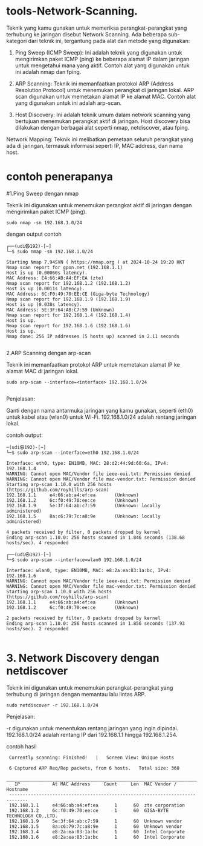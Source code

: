 # tools-Network-Scanning.

Teknik yang kamu gunakan untuk memeriksa perangkat-perangkat yang terhubung ke jaringan disebut Network Scanning. Ada beberapa sub-kategori dari teknik ini, tergantung pada alat dan metode yang digunakan:

  1.  Ping Sweep (ICMP Sweep): Ini adalah teknik yang digunakan untuk mengirimkan paket ICMP (ping) ke beberapa alamat IP dalam jaringan untuk mengetahui mana yang aktif. Contoh alat yang digunakan untuk ini adalah nmap dan fping.

   2. ARP Scanning: Teknik ini memanfaatkan protokol ARP (Address Resolution Protocol) untuk menemukan perangkat di jaringan lokal. ARP scan digunakan untuk memetakan alamat IP ke alamat MAC. Contoh alat yang digunakan untuk ini adalah arp-scan.
   3. Host Discovery: Ini adalah teknik umum dalam network scanning yang bertujuan menemukan perangkat aktif di jaringan. Host discovery bisa dilakukan dengan berbagai alat seperti nmap, netdiscover, atau fping.

   Network Mapping: Teknik ini melibatkan pemetaan seluruh perangkat yang ada di jaringan, termasuk informasi seperti IP, MAC address, dan nama host.

# contoh penerapanya 

 
 #1.Ping Sweep dengan nmap

Teknik ini digunakan untuk menemukan perangkat aktif di jaringan dengan mengirimkan paket ICMP (ping).
````
sudo nmap -sn 192.168.1.0/24

````

dengan output contoh 
````
┌──(udi㉿192)-[~]
└─$ sudo nmap -sn 192.168.1.0/24

Starting Nmap 7.94SVN ( https://nmap.org ) at 2024-10-24 19:20 HKT
Nmap scan report for gpon.net (192.168.1.1)
Host is up (0.00060s latency).
MAC Address: E4:66:AB:A4:EF:EA (zte)
Nmap scan report for 192.168.1.2 (192.168.1.2)
Host is up (0.0011s latency).
MAC Address: 6C:F0:49:70:EE:CE (Giga-byte Technology)
Nmap scan report for 192.168.1.9 (192.168.1.9)
Host is up (0.038s latency).
MAC Address: 5E:3F:64:AB:C7:59 (Unknown)
Nmap scan report for 192.168.1.4 (192.168.1.4)
Host is up.
Nmap scan report for 192.168.1.6 (192.168.1.6)
Host is up.
Nmap done: 256 IP addresses (5 hosts up) scanned in 2.11 seconds
                                                                      
````
2.ARP Scanning dengan arp-scan

Teknik ini memanfaatkan protokol ARP untuk memetakan alamat IP ke alamat MAC di jaringan lokal.

````
sudo arp-scan --interface=<interface> 192.168.1.0/24


````

Penjelasan:

   Ganti <interface> dengan nama antarmuka jaringan yang kamu gunakan, seperti (eth0) untuk kabel atau (wlan0) untuk Wi-Fi.
   192.168.1.0/24 adalah rentang jaringan lokal.
    
 contoh output:
 ````
─(udi㉿192)-[~]
└─$ sudo arp-scan --interface=eth0 192.168.1.0/24 

Interface: eth0, type: EN10MB, MAC: 28:d2:44:9d:60:6a, IPv4: 192.168.1.4
WARNING: Cannot open MAC/Vendor file ieee-oui.txt: Permission denied
WARNING: Cannot open MAC/Vendor file mac-vendor.txt: Permission denied
Starting arp-scan 1.10.0 with 256 hosts (https://github.com/royhills/arp-scan)
192.168.1.1     e4:66:ab:a4:ef:ea       (Unknown)
192.168.1.2     6c:f0:49:70:ee:ce       (Unknown)
192.168.1.9     5e:3f:64:ab:c7:59       (Unknown: locally administered)
192.168.1.5     8a:c6:79:7c:a8:9e       (Unknown: locally administered)

4 packets received by filter, 0 packets dropped by kernel
Ending arp-scan 1.10.0: 256 hosts scanned in 1.846 seconds (138.68 hosts/sec). 4 responded
                                                                                 
┌──(udi㉿192)-[~]
└─$ sudo arp-scan --interface=wlan0 192.168.1.0/24

Interface: wlan0, type: EN10MB, MAC: e8:2a:ea:83:1a:bc, IPv4: 192.168.1.6
WARNING: Cannot open MAC/Vendor file ieee-oui.txt: Permission denied
WARNING: Cannot open MAC/Vendor file mac-vendor.txt: Permission denied
Starting arp-scan 1.10.0 with 256 hosts (https://github.com/royhills/arp-scan)
192.168.1.1     e4:66:ab:a4:ef:ea       (Unknown)
192.168.1.2     6c:f0:49:70:ee:ce       (Unknown)

2 packets received by filter, 0 packets dropped by kernel
Ending arp-scan 1.10.0: 256 hosts scanned in 1.856 seconds (137.93 hosts/sec). 2 responded
                                                                      
````

# 3. Network Discovery dengan netdiscover
  Teknik ini digunakan untuk menemukan perangkat-perangkat yang terhubung di jaringan dengan memantau lalu lintas ARP.
````
sudo netdiscover -r 192.168.1.0/24

````
Penjelasan:

   -r digunakan untuk menentukan rentang jaringan yang ingin dipindai.
   192.168.1.0/24 adalah rentang IP dari 192.168.1.1 hingga 192.168.1.254.

contoh hasil 
````
 Currently scanning: Finished!   |   Screen View: Unique Hosts                  
                                                                                
 6 Captured ARP Req/Rep packets, from 6 hosts.   Total size: 360                
 _____________________________________________________________________________
   IP            At MAC Address     Count     Len  MAC Vendor / Hostname      
 -----------------------------------------------------------------------------
 192.168.1.1     e4:66:ab:a4:ef:ea      1      60  zte corporation              
 192.168.1.2     6c:f0:49:70:ee:ce      1      60  GIGA-BYTE TECHNOLOGY CO.,LTD.
 192.168.1.9     5e:3f:64:ab:c7:59      1      60  Unknown vendor               
 192.168.1.5     8a:c6:79:7c:a8:9e      1      60  Unknown vendor               
 192.168.1.4     e8:2a:ea:83:1a:bc      1      60  Intel Corporate              
 192.168.1.6     e8:2a:ea:83:1a:bc      1      60  Intel Corporate              
         
````

  
